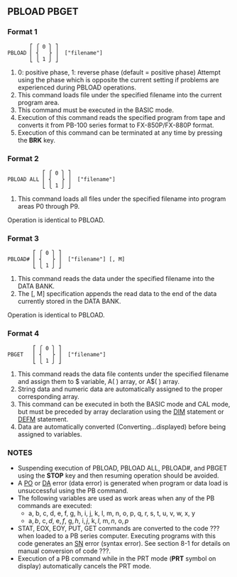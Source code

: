 ## PBLOAD PBGET

### Format 1

```basic
       ⎡ ⎧ 0 ⎫ ⎤ 
PBLOAD ⎢ ⎨   ⎬ ⎥  ["filename"]
       ⎣ ⎩ 1 ⎭ ⎦
```

1. 0: positive phase, 1: reverse phase (default = positive phase)
   Attempt using the phase which is opposite the current setting
   if problems are experienced during PBLOAD operations.
2. This command loads file under the specified filename into the 
   current program area.
3. This command must be executed in the BASIC mode.
4. Execution of this command reads the specified program from tape
   and converts it from PB-100 series format to FX-850P/FX-880P format.
5. Execution of this command can be terminated at any time by pressing
   the **BRK** key.

### Format 2

```basic
           ⎡ ⎧ 0 ⎫ ⎤ 
PBLOAD ALL ⎢ ⎨   ⎬ ⎥  ["filename"]
           ⎣ ⎩ 1 ⎭ ⎦
```
1. This command loads all files under the specified filename into program
areas P0 through P9.

Operation is identical to PBLOAD.

### Format 3

```basic
        ⎡ ⎧ 0 ⎫ ⎤ 
PBLOAD# ⎢ ⎨   ⎬ ⎥  ["filename"] [, M]
        ⎣ ⎩ 1 ⎭ ⎦
```

1. This command reads the data under the specified filename into the DATA BANK.
2. The [, M] specification appends the read data to the end of the data
   currently stored in the DATA BANK.

Operation is identical to PBLOAD.

### Format 4

```basic
        ⎡ ⎧ 0 ⎫ ⎤ 
PBGET   ⎢ ⎨   ⎬ ⎥  ["filename"]
        ⎣ ⎩ 1 ⎭ ⎦
```
1. This command reads the data file contents under the specified
   filename and assign them to $ variable, A( ) array, or A$( ) array.
2. String data and numeric data are automatically assigned to the proper
   corresponding array.
3. This command can be executed in both the BASIC mode and CAL mode,
   but must be preceded by array declaration using the [DIM](DIM.md)
   statement or [DEFM](DEFM.md) statement.
4. Data are automatically converted (Converting...displayed) before
   being assigned to variables.

### NOTES
 - Suspending execution of PBLOAD, PBLOAD ALL, PBLOAD#, and PBGET using
   the **STOP** key and then resuming operation should be avoided.
 - A [PO](../part-12-2-error-messages.md#po-error) or [DA](../part-12-2-error-messages.md#da-error) error (data error)
   is generated when program or data load is unsuccessful using the PB command.
 - The following variables are used as work areas when any of the PB commands
   are executed:
     - a, b, c, d, e, f, g, h, i, j, k, l, m, n, o, p, q, r, s, t, u, v, w, x, y
     - a$, b$, c$, d$, e$, f$, g$, h$, i$, j$, k$, l$, m$, n$, o$, p$
 - STAT, EOX, EOY, PUT, GET commands are converted to the code ??? when
   loaded to a PB series computer. Executing programs with this code generates
   an [SN](../part-12-2-error-messages.md#sn-error) error (syntax error). See section 8-1 for
   details on manual conversion of code ???.
 - Execution of a PB command while in the PRT mode (**PRT** symbol on display)
   automatically cancels the PRT mode.